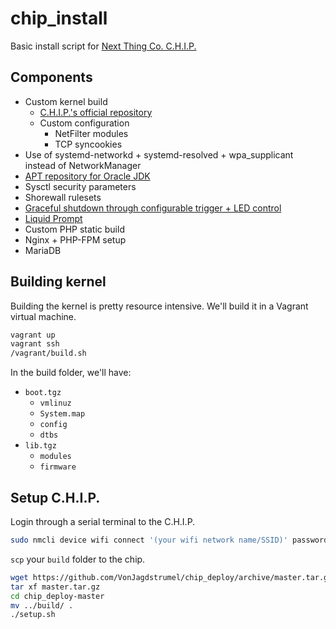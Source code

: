 # chip_install

Basic install script for [Next Thing Co. C.H.I.P.](https://getchip.com/pages/chip)

## Components

- Custom kernel build
    - [C.H.I.P.'s official repository](https://github.com/NextThingCo/CHIP-linux/tree/debian/4.4.13-ntc-mlc)
    - Custom configuration
        - NetFilter modules
        - TCP syncookies
- Use of systemd-networkd + systemd-resolved + wpa_supplicant instead of NetworkManager
- [APT repository for Oracle JDK](https://launchpad.net/~webupd8team/+archive/ubuntu/java)
- Sysctl security parameters
- Shorewall rulesets
- [Graceful shutdown through configurable trigger + LED control](https://github.com/fordsfords/blink)
- [Liquid Prompt](https://github.com/nojhan/liquidprompt)
- Custom PHP static build
- Nginx + PHP-FPM setup
- MariaDB

## Building kernel

Building the kernel is pretty resource intensive. We'll build it in a Vagrant virtual machine.

```sh
vagrant up
vagrant ssh
/vagrant/build.sh
```

In the build folder, we'll have:

- `boot.tgz`
    - `vmlinuz`
    - `System.map`
    - `config`
    - `dtbs`
- `lib.tgz`
    - `modules`
    - `firmware`

## Setup C.H.I.P.

Login through a serial terminal to the C.H.I.P.

```sh
sudo nmcli device wifi connect '(your wifi network name/SSID)' password '(your wifi password)' ifname wlan0
```

`scp` your `build` folder to the chip.

```sh
wget https://github.com/VonJagdstrumel/chip_deploy/archive/master.tar.gz
tar xf master.tar.gz
cd chip_deploy-master
mv ../build/ .
./setup.sh
```
